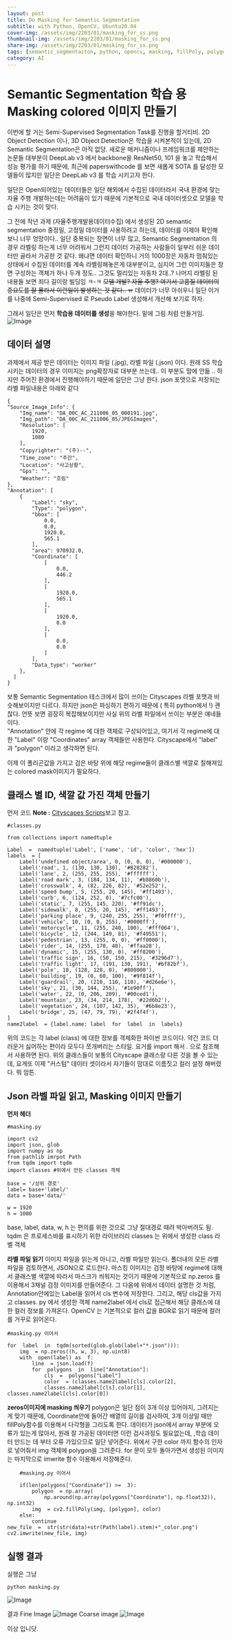 ```yaml
---
layout: post
title: Do Masking for Semantic Segmentation 
subtitle: with Python, OpenCV, Ubuntu20.04
cover-img: /assets/img/2203/01/masking_for_ss.png
thumbnail-img: /assets/img/2203/01/masking_for_ss.png
share-img: /assets/img/2203/01/masking_for_ss.png
tags: [semantic_segmentaiton, python, opencv, masking, fillPoly, polygon, dataset]
category: AI
---
```


# **Semantic Segmentation 학습 용 Masking colored 이미지 만들기**

이번에 할 거는 Semi-Supervised Segmentation Task를 진행을 할거티비.
2D Object Detection 이나, 3D Object Detection은 학습을 시켜본적이 있는데,  2D Semantic Segmentation은 아직 없당. 
새로운 매커니즘이나 프레임워크를 제안하는 논문들 대부분이 DeepLab v3 에서 backbone을 ResNet50, 101 을 놓고 학습해서 성능 평가를 하기 때문에, 최근에 paperswithcode 를 보면 새롭게 SOTA 를 달성한 모델들이 많지만 일단은 DeepLab v3 를 학습 시키고자 한다. 

일단은 Open되어있는 데이터들은 일단 해외에서 수집된 데이터라서 국내 환경에 맞는 자율 주행 개발하는데는 어려움이 있기 때문에 기본적으로 국내 데이터셋으로 모델을 학습 시키는 것이 맞다. 

그 전에 작년 과제 (자율주행개발용데이터수집) 에서 생성된 2D semantic segmentation 중정밀, 고정밀 데이터를 사용하려고 하는데, 데이터를 이제야 확인해 보니 너무 엉망이다.. 
일단 중복되는 장면이 너무 많고,  Semantic Segmentation 의 경우 라벨링 하는게 너무 어려워서 그런지 데이터 가공하는 사람들이 일부러 쉬운 데이터만 골라서 가공한 것 같다. 
왜냐면 데이터 확인하니 거의 1000장은 자동차 멈춰있는 상태에서 수집된 데이터를 계속 라벨링해놓은게 대부분이고, 심지어 그런 이미지들은 장면 구성하는 객체가 하나 두개 정도.. 그것도 멀리있는 자동차 2대..? 나머지 라벨링 된 내용들 보면 죄다 길이랑 빌딩임 ㅋ-ㅋ 
~~모델 개발? 자율 주행? 여기서 고품질 데이터의 중요도를 잘 몰라서 이런일이 발생하는 것 같다.. ㅠ~~
데이터가 너무 아쉬우니 일단 이거를 나중에 Semi-Supervised 로 Pseudo Label 생성해서 개선해 보기로 하자. 

그래서 일단은 먼저 **학습용 데이터를 생성**을 해야한다. 
밑에 그림 처럼 만들거임. 
![Image](/assets/img/2203/masking_for_ss.png)

## **데이터 설명**

과제에서 제공 받은 데이터는 이미지 파일 (.jpg), 라벨 파일 (.json)  이다. 
원래 SS 학습시키는 데이터의 경우 이미지는 png확장자로 대부분 쓰는데.. 이 부분도 맘에 안듦 .. 하지만 주어진 환경에서 진행해야하기 때문에 일단은 그냥 한다. 
json 포맷으로 저장되는 라벨 파일내용은 아래와 같다 

    {
    "Source_Image_Info": {
        "Img_name": "DA_00C_AC_211006_05_000191.jpg",
        "Img_path": "DA_00C_AC_211006_05/JPEGImages",
        "Resolution": [
            1920,
            1080
        ],
        "Copyrighter": "(주)--",
        "Time_zone": "주간",
        "Location": "사고상황",
        "Gps": "",
        "Weather": "흐림"
    },
    "Annotation": [
        {
            "Label": "sky",
            "Type": "polygon",
            "bbox": [
                0.0,
                0.0,
                1920.0,
                565.1
            ],
            "area": 970932.0,
            "Coordinate": [
                [
                    0.0,
                    446.2
                ],
                [
                    1920.0,
                    565.1
                ],
                [
                    1920.0,
                    0.0
                ],
                [
                    0.0,
                    0.0
                ]
            ],
            "Data_type": "worker"
        },
	  ]
	}

보통 Semantic Segmentation 테스크에서 많이 쓰이는 Cityscapes 라벨 포맷과 비슷해보이지만 다르다. 하지만 json은 파싱하기 편하기 때문에 ( 특히 python에서 !) 괜찮다. 
언뜻 보면 굉장히 복잡해보이지만 사실 위의 라벨 파일에서 쓰이는 부분은 얘네들이다.  
"Annotation"  안에 각 regime 에 대한 객체로 구성되어있고, 여기서 각 regime에 대한 "Label" 이랑 "Coordinates" array 객체들만 사용한다. 
Cityscape에서 "label" 과 "polygon" 이라고 생각하면 된다. 

이제 이 폴리곤값을 가지고 검은 바탕 위에 해당 regime들이 클래스별 색깔로 칠해져있는 colored mask이미지가 필요하다. 

## **클래스 별 ID, 색깔 값 가진 객체 만들기**

먼저 코드 
**Note  :** [Cityscapes Scripts](https://github.com/mcordts/cityscapesScripts/blob/master/cityscapesscripts/helpers/labels.py)보고 참고. 

    #classes.py 
    
    from collections import namedtuple
    
	Label  =  namedtuple('Label', ['name', 'id', 'color', 'hex'])
	labels  = [
		Label('undefined object/area', 0, (0, 0, 0), '#000000'),
		Label('road', 1, (130, 130, 130), '#828282'),
		Label('lane', 2, (255, 255, 255), '#ffffff'),
		Label('road mark', 3, (184, 134, 11), '#b8860b'),
		Label('crosswalk', 4, (82, 226, 82), '#52e252'),
		Label('speed bump', 5, (255, 20, 145), '#ff1493'),
		Label('curb', 6, (124, 252, 0), '#7cfc00'),
		Label('static', 7, (255, 145, 220), '#ff91dc'),
		Label('sidewalk', 8, (255, 20, 145), '#ff1493'),
		Label('parking place', 9, (240, 255, 255), '#f0ffff'),
		Label('vehicle', 10, (0, 0, 255), '#0000ff'),
		Label('motorcycle', 11, (255, 240, 100), '#fff064'),
		Label('bicycle', 12, (244, 149, 81), '#f49551'),
		Label('pedestrian', 13, (255, 0, 0), '#ff0000'),
		Label('rider', 14, (255, 170, 40), '#ffaa28'),
		Label('dynamic', 15, (255, 130, 0), '#ff8200'),
		Label('traffic sign', 16, (50, 150, 215), '#3296d7'),
		Label('traffic light', 17, (191, 130, 191), '#bf82bf'),
		Label('pole', 18, (128, 128, 0), '#808000'),
		Label('building', 19, (0, 60, 100), '#9f814f'),
		Label('guardrail', 20, (210, 110, 110), '#d26e6e'),
		Label('sky', 21, (30, 144, 255), '#1e90ff'),
		Label('water', 22, (0, 206, 209), '#00ced1'),
		Label('mountain', 23, (34, 214, 178), '#22d6b2'),
		Label('vegetation', 24, (107, 142, 35), '#6b8e23'),
		Label('bridge', 25, (47, 79, 79), '#2f4f4f'),
	]
	name2label  = {label.name: label  for  label  in  labels}

위의 코드는 각 label (class) 에 대한 정보를 객체화한 파이썬 코드이다. 약간 코드 더러운거 싫어하는 편이라 모두다 쪼개버리는 스타일. 요거를  import 해서 . 으로 참조해서 사용하면 된다. 
위의 클래스들이 보통의 Cityscape 클래스랑 다른 것을 볼 수 있는데, 요게또 이제 "커스텀" 데이터 셋이라서 자기들이 맘대로 이름짓고 컬러 설정 해버렸다. 
뭐 암튼. 

## **Json 라벨 파일 읽고, Masking 이미지 만들기**
**먼저 헤더**

    #masking.py
    
    import cv2
    import json, glob
    import numpy as np
    from pathlib imrpot Path
    from tqdm import tqdm
    import classes #위에서 만든 classes 객체
	
	base = '/상위 경로'
	label= base+'label/'
	data = base+'data/'
	
	w = 1920
	h = 1080

base, label, data, w, h 는 편의를 위한 것으로 그냥 절대경로 때려 박아버려도 됨. 
tqdm 은 프로세스바를 표시하기 위한 라이브러리 
classes 는 위에서 생성한 class 라벨 객체
 
 **라벨 파일 읽기** 
이미지 파일을 읽는게 아니고, 라벨 파일만 읽는다. 
폴더내의 모든 라벨파일을 검토하면서,  JSON으로 로드한다. 
마스킹 이미지는 검정 바탕에 regime에 대해서 클래스별 색깔에 따라서 마스크가 씌워지는 것이기 때문에 기본적으로  np.zeros 를 이용해서 3채널 검정 이미지를 만들어준다. 
그 다음에 위에서 데이터 설명한 것 처럼,  Annotation안에있는 Label을 읽어서 cls 변수에 저장한다. 그리고, 해당 cls값을 가지고  classes. py  에서 생성한 객체 name2label 에서 cls로 접근해서 해당 클래스에 대한 컬러 정보를 가져온다. 
OpenCV 는 기본적으로 컬러 값을  BGR로 읽기 때문에 컬러를 거꾸로 읽어온다. 

    #masking.py 이어서 
    
    for  label  in  tqdm(sorted(glob.glob(label+"*.json"))):
		img  = np.zeros((h, w, 3), np.uint8)
		with  open(label) as  f:
			line  = json.load(f)
			for  polygons  in  line["Annotation"]:
				cls  =  polygons["Label"]
				color  = (classes.name2label[cls].color[2],
				classes.name2label[cls].color[1], classes.name2label[cls].color[0])

**zeros이미지에 masking 씌우기**
polygon은 일단 점이 3개 이상 있어야지, 그려지는게 맞기 때문에,  Coordinate안에 들어간 배열의 길이를 검사하여, 3개 이상일 때만 fillPoly함수를 이용해서 다각형을 그리도록 한다. 
데이터가 json에서  array 부분에 오류가 있는게 많아서, 원래 잘 가공된 데이터면 이런 검사과정도 필요없는데, ,학습 데이터 만드는 데 부터 오류 가있으므로 일단 넣어준다. 
위에서 구한 color 까지 함수의 인자로 넣어줘서 img 객체에 polygon을 그려준다. 
for 문이 모두 돌아가면서 생성된 이미지는 마지막으로 imwrite 함수 이용해서 저장해준다. 

	    #masking.py 이어서 
	    
	    if(len(polygons["Coordinate"]) >=  3):
			polygon  = np.array(
				np.around(np.array(polygons["Coordinate"], np.float32)), np.int32)
			img  = cv2.fillPoly(img, [polygon], color)
		else:
			continue
	new_file  =  str(str(data)+str(Path(label).stem)+"_color.png")
	cv2.imwrite(new_file, img)

## **실행 결과**
실행은 그냥 

    python masking.py 

![Image](/assets/img/2203/process.png)

결과
Fine Image
![Image](/assets/img/2203/DA_00C_NO_211007_04_003943_color.png)
Coarse image 
![Image](/assets/img/2203/NI_00S_HI_211012_05_000195_color.png)

이상 입니닷. 
